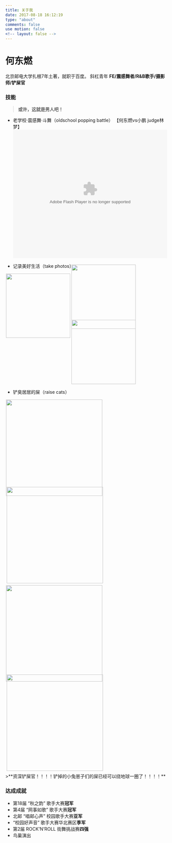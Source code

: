 ```yaml
---
title: 关于我
date: 2017-08-18 16:12:19
type: "about"
comments: false
use motion: false
<!-- layout: false -->
---
```

# 何东燃
北京邮电大学扎根7年土著，就职于百度。
斜杠青年
**FE/震感舞者/R&B歌手/摄影师/铲屎官**


### 技能
>**或许，这就是男人吧！**

* 老学校·震感舞·斗舞（oldschool popping battle）
【何东燃vs小鹏 judge林梦】<br/>
<embed src='//player.youku.com/player.php/sid/XNzE2MjE3MDUy/v.swf' allowFullScreen='true' quality='high' width='480' height='400' align='middle' allowScriptAccess='always' type='application/x-shockwave-flash'></embed>


* 记录美好生活（take photos）
<img src='/uploads/photo1.jpg' width='200px' style="float:left;margin:0 2px 30px" />
<img src='/uploads/photo2.jpg' width='200px' style="float:left;margin:0 2px;margin-top:-28px"" />
<img src='/uploads/photo3.jpg' width='200px' style="float:left;margin:0 2px;margin-top:-28px"" />
<div style="clear:both"></div>

* 铲臭居居的屎（raise cats）
<img src='/uploads/cat2.jpg' width='300px' style="float:left;margin:0 2px" />
<img src='/uploads/cat3.jpg' width='300px' style="float:left;margin:0 4px 34px;margin-top:-28px;" />
<img src='/uploads/cat5.jpg' width='300px' style="float:left;margin:0 2px 6px;margin-top:-28px;" />
<img src='/uploads/cat4.jpg' width='300px' style="float:left;margin:0 4px 6px;margin-top:-28px;" />
<div style="clear:both"></div>
>**资深铲屎官！！！！铲掉的小兔崽子们的屎已经可以绕地球一圈了！！！！**

### 达成成就
* 第18届 “秋之韵” 歌手大赛**冠军**
* 第4届 “网事如歌” 歌手大赛**冠军**
* 北邮 “唱邮心声” 校园歌手大赛**亚军**
* “校园好声音” 歌手大赛华北赛区**季军**
* 第2届 ROCK’N’ROLL 街舞挑战赛**四强**
* 鸟巢演出

